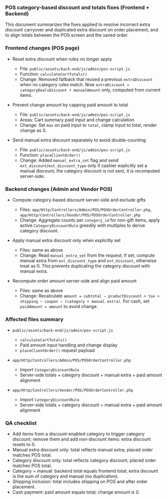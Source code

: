 ### POS category-based discount and totals fixes (Frontend + Backend)

This document summarizes the fixes applied to resolve incorrect extra discount carryover and duplicated extra discount on order placement, and to align totals between the POS screen and the saved order.

### Frontend changes (POS page)

- Reset extra discount when rules no longer apply
  - File: `public/assets/back-end/js/admin/pos-script.js`
  - Function: `calculateCartTotals()`
  - Change: Removed fallback that reused a previous `extraDiscount` when no category rules match. Now `extraDiscount = categoryDealsDiscount + manualAmount` only, computed from current items.

- Prevent change amount by capping paid amount to total
  - File: `public/assets/back-end/js/admin/pos-script.js`
  - Areas: Cart summary paid input and change calculation
  - Change: Set `max` on paid input to `total`, clamp input to total, render change as 0.

- Send manual extra discount separately to avoid double-counting
  - File: `public/assets/back-end/js/admin/pos-script.js`
  - Function: `placeClientOrder()`
  - Change: Added `manual_extra_set` flag and send `ext_discount`/`ext_discount_type` only if cashier explicitly set a manual discount; the category discount is not sent, it is recomputed server-side.

### Backend changes (Admin and Vendor POS)

- Compute category-based discount server-side and exclude gifts
  - Files: `app/Http/Controllers/Admin/POS/POSOrderController.php`, `app/Http/Controllers/Vendor/POS/POSOrderController.php`
  - Change: Aggregate counts per `category_id` for non-gift items, apply active `CategoryDiscountRule` greedily with multiples to derive category discount.

- Apply manual extra discount only when explicitly set
  - Files: same as above
  - Change: Read `manual_extra_set` from the request; if set, compute manual extra from `ext_discount_type` and `ext_discount`, otherwise treat as 0. This prevents duplicating the category discount with manual extra.

- Recompute order amount server-side and align paid amount
  - Files: same as above
  - Change: Recalculate `amount = subtotal − productDiscount + tax + shipping − coupon − (category + manual extra)`. For cash, set `paidAmount = amount` to avoid change.

### Affected files summary

- `public/assets/back-end/js/admin/pos-script.js`
  - `calculateCartTotals()`
  - Paid amount input handling and change display
  - `placeClientOrder()` request payload

- `app/Http/Controllers/Admin/POS/POSOrderController.php`
  - Import `CategoryDiscountRule`
  - Server-side totals + category discount + manual extra + paid amount alignment

- `app/Http/Controllers/Vendor/POS/POSOrderController.php`
  - Import `CategoryDiscountRule`
  - Server-side totals + category discount + manual extra + paid amount alignment

### QA checklist

- Add items from a discount-enabled category to trigger category discount; remove them and add non-discount items: extra discount resets to 0.
- Manual extra discount only: total reflects manual extra; placed order matches POS total.
- Category discount only: total reflects category discount; placed order matches POS total.
- Category + manual: backend total equals frontend total; extra discount is the sum of category and manual (no duplication).
- Shipping inclusion: total includes shipping on POS and after order placement.
- Cash payment: paid amount equals total; change amount is 0.


